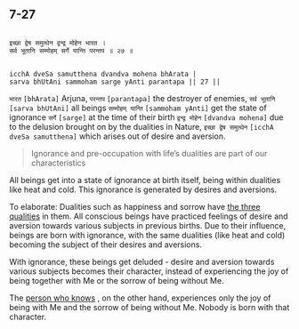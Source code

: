 ## 7-27


```shloka-sa

इच्छा द्वेष समुत्थेन द्वन्द्व मोहेन भारत ।
सर्व भूतानि सम्मोहम् सर्गे यान्ति परन्तप ॥ २७ ॥

```
```shloka-sa-hk

icchA dveSa samutthena dvandva mohena bhArata |
sarva bhUtAni sammoham sarge yAnti parantapa || 27 ||

```
`भारत` `[bhArata]` Arjuna, `परन्तप` `[parantapa]` the destroyer of enemies, `सर्व भूतानि` `[sarva bhUtAni]` all beings `सम्मोहम् यान्ति` `[sammoham yAnti]` get the state of ignorance `सर्गे` `[sarge]` at the time of their birth `द्वन्द्व मोहेन` `[dvandva mohena]` due to the delusion brought on by the dualities in Nature, `इच्छा द्वेष समुत्थेन` `[icchA dveSa samutthena]` which arises out of desire and aversion.


<a name='applnote_130'></a>
> Ignorance and pre-occupation with life’s dualities are part of our characteristics



All beings get into a state of ignorance at birth itself, being within dualities like heat and cold. This ignorance is generated by desires and aversions. 

<a name='dvandva_dualities'></a>
To elaborate: Dualities such as happiness and sorrow have 
[the three qualities](satva_rajas_tamas)
 in them. All conscious beings have practiced feelings of desire and aversion towards various subjects in previous births. Due to their influence, beings are born with ignorance, with the same dualities (like heat and cold) becoming the subject of their desires and aversions. 

With ignorance, these beings get deluded - desire and aversion towards various subjects becomes their character, instead of experiencing the joy of being together with Me or the sorrow of being without Me. 

The 
[person who knows](jnAnI)
, on the other hand, experiences only the joy of being with Me and the sorrow of being without Me. Nobody is born with that character.


